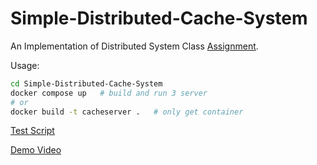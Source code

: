# Simple-Distributed-Cache-System
An Implementation of Distributed System Class [Assignment](https://uestc.feishu.cn/docx/C7ajdHwq9oppWXxhyelcLVvHngc).

Usage:

```bash
cd Simple-Distributed-Cache-System
docker compose up	# build and run 3 server
# or
docker build -t cacheserver .   # only get container
```

[Test Script](https://github.com/ruini-classes/sdcs-testsuit)

[Demo Video](https://www.bilibili.com/video/BV1V8411r7mr/)
